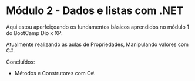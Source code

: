 # Módulo 2 - Dados e listas com .NET
Aqui estou aperfeiçoando os fundamentos básicos aprendidos no módulo 1 do BootCamp Dio x XP.

Atualmente realizando as aulas de Propriedades, Manipulando valores com C#.

Concluídos:
- Métodos e Construtores com C#.
